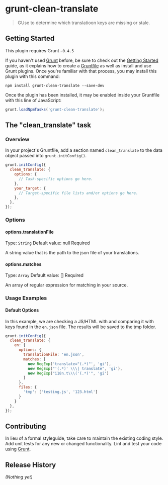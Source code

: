 # grunt-clean-translate

> GUse to determine which translatioon keys are missing or stale.

## Getting Started
This plugin requires Grunt `~0.4.5`

If you haven't used [Grunt](http://gruntjs.com/) before, be sure to check out the [Getting Started](http://gruntjs.com/getting-started) guide, as it explains how to create a [Gruntfile](http://gruntjs.com/sample-gruntfile) as well as install and use Grunt plugins. Once you're familiar with that process, you may install this plugin with this command:

```shell
npm install grunt-clean-translate --save-dev
```

Once the plugin has been installed, it may be enabled inside your Gruntfile with this line of JavaScript:

```js
grunt.loadNpmTasks('grunt-clean-translate');
```

## The "clean_translate" task

### Overview
In your project's Gruntfile, add a section named `clean_translate` to the data object passed into `grunt.initConfig()`.

```js
grunt.initConfig({
  clean_translate: {
    options: {
      // Task-specific options go here.
    },
    your_target: {
      // Target-specific file lists and/or options go here.
    },
  },
});
```

### Options

#### options.translationFile
Type: `String`
Default value: null
Required

A string value that is the path to the json file of your translations.

#### options.matches
Type: `Array`
Default value: []
Required

An array of regular expression for matching in your source.

### Usage Examples

#### Default Options
In this example, we are checking a JS/HTML with and comparing it with keys found in the `en.json` file.  The results will be saved to the tmp folder.

```js
grunt.initConfig({
  clean_translate: {
    en: {
      options: {
        translationFile: 'en.json',
        matches: [
          new RegExp('translate="(.*)"', 'gi'),
          new RegExp("'(.*)' \\\| translate", 'gi'),
          new RegExp("i18n.t\\\('(.*)'", 'gi')
        ]
      },
      files: {
        'tmp': ['testing.js', '123.html']
      }
    }
  },
});
```

## Contributing
In lieu of a formal styleguide, take care to maintain the existing coding style. Add unit tests for any new or changed functionality. Lint and test your code using [Grunt](http://gruntjs.com/).

## Release History
_(Nothing yet)_
